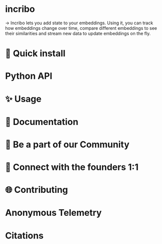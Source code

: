 # incribo
-> Incribo lets you add state to your embeddings. Using it, you can track how embeddings change over time, compare different embeddings to see their similarities and stream new data to update embeddings on the fly. 


# 🔧 Quick install

# Python API

# ✨ Usage

# 📖 Documentation

# 🔗 Be a part of our Community

# 🤝 Connect with the founders 1:1 

# 🌐 Contributing

# Anonymous Telemetry

# Citations
